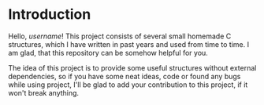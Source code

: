 # Introduction

Hello, $username$! This project consists of several small homemade C structures, which I have written in past years and
used from time to time. I am glad, that this repository can be somehow helpful for you.

The idea of this project is to provide some useful structures without external dependencies, so if you have some neat ideas,
code or found any bugs while using project, I'll be glad to add your contribution to this project, if it won't break anything.
